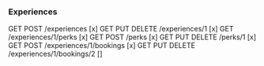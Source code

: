 
### Experiences

GET POST /experiences [x]
GET PUT DELETE /experiences/1 [x]
GET /experiences/1/perks [x]
GET POST /perks [x]
GET PUT DELETE /perks/1 [x]
GET POST /experiences/1/bookings [x]
GET PUT DELETE /experiences/1/bookings/2 []